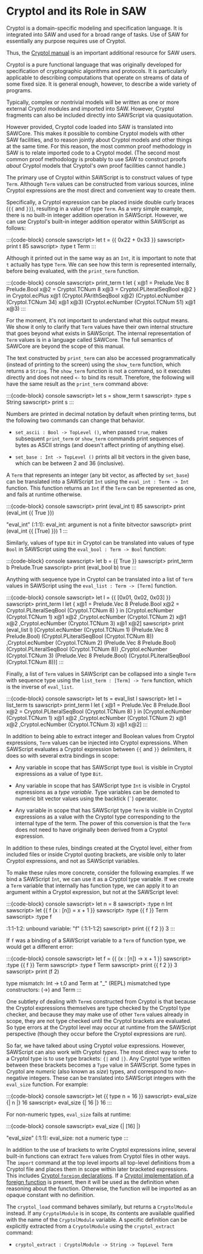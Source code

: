 # Cryptol and its Role in SAW

Cryptol is a domain-specific modeling and specification language.
It is integrated into SAW and used for a broad range of tasks.
Use of SAW for essentially any purpose requires use of Cryptol.
<!-- XXX Update the Cryptol repository to publish a canonical link for this. -->
Thus, the 
[Cryptol manual](https://cdn.prod.website-files.com/673b407e535dbf3b547179dd/677c422f88a92701db5a834d_ProgrammingCryptol.pdf)
is an important additional resource for SAW users.

Cryptol is a pure functional language that was originally developed
for specification of cryptographic algorithms and protocols.
It is 
particularly applicable to describing computations that operate on
streams of data of some fixed size.
It is general enough, however, to describe a wide variety of programs.

Typically, complex or nontrivial models will be written as one or more
external Cryptol modules and imported into SAW.
However, Cryptol fragments can also be included directly into SAWScript
via quasiquotation.
<!-- describe how you do this in the python interface -->

However provided, Cryptol code loaded into SAW is translated into
SAWCore.
This makes it possible to combine Cryptol models with other SAW
facilities, and to reason jointly about Cryptol models and other
things at the same time.
For this reason, the most common proof methodology in SAW is to
relate imported code to a Cryptol model.
(The second most common proof methodology is probably to use SAW
to construct proofs _about_ Cryptol models that Cryptol's own proof
facilities cannot handle.)







The primary use of Cryptol within SAWScript is to construct values of type
`Term`. Although `Term` values can be constructed from various sources,
inline Cryptol expressions are the most direct and convenient way to create
them.

Specifically, a Cryptol expression can be placed inside double curly
braces (`{{` and `}}`), resulting in a value of type `Term`. As a very
simple example, there is no built-in integer addition operation in
SAWScript. However, we can use Cryptol's built-in integer addition operator
within SAWScript as follows:

:::{code-block} console
sawscript> let t = {{ 0x22 + 0x33 }}
sawscript> print t
85
sawscript> :type t
Term
:::

Although it printed out in the same way as an `Int`, it is important to
note that `t` actually has type `Term`. We can see how this term is
represented internally, before being evaluated, with the `print_term`
function.

:::{code-block} console
sawscript> print_term t
let { x@1 = Prelude.Vec 8 Prelude.Bool
      x@2 = Cryptol.TCNum 8
      x@3 = Cryptol.PLiteralSeqBool x@2
    }
 in Cryptol.ecPlus x@1 (Cryptol.PArithSeqBool x@2)
      (Cryptol.ecNumber (Cryptol.TCNum 34) x@1 x@3)
      (Cryptol.ecNumber (Cryptol.TCNum 51) x@1 x@3)
:::

For the moment, it's not important to understand what this output means.
We show it only to clarify that `Term` values have their own internal
structure that goes beyond what exists in SAWScript. The internal
representation of `Term` values is in a language called SAWCore. The
full semantics of SAWCore are beyond the scope of this manual.

The text constructed by `print_term` can also be accessed
programmatically (instead of printing to the screen) using the
`show_term` function, which returns a `String`. The `show_term` function
is not a command, so it executes directly and does not need `<-` to bind
its result. Therefore, the following will have the same result as the
`print_term` command above:

:::{code-block} console
sawscript> let s = show_term t
sawscript> :type s
String
sawscript> print s
<same as above>
:::

Numbers are printed in decimal notation by default when printing terms,
but the following two commands can change that behavior.

- `set_ascii : Bool -> TopLevel ()`, when passed `true`, makes
subsequent `print_term` or `show_term` commands print sequences of bytes
as ASCII strings (and doesn't affect printing of anything else).

- `set_base : Int -> TopLevel ()` prints all bit vectors in the given
base, which can be between 2 and 36 (inclusive).

A `Term` that represents an integer (any bit vector, as affected by
`set_base`) can be translated into a SAWScript `Int` using the
`eval_int : Term -> Int` function. This function returns an
`Int` if the `Term` can be represented as one, and fails at runtime
otherwise.

:::{code-block} console
sawscript> print (eval_int t)
85
sawscript> print (eval_int {{ True }})

"eval_int" (<stdin>:1:1):
eval_int: argument is not a finite bitvector
sawscript> print (eval_int {{ [True] }})
1
:::

Similarly, values of type `Bit` in Cryptol can be translated into values
of type `Bool` in SAWScript using the `eval_bool : Term -> Bool` function:

:::{code-block} console
sawscript> let b = {{ True }}
sawscript> print_term b
Prelude.True
sawscript> print (eval_bool b)
true
:::

Anything with sequence type in Cryptol can be translated into a list of
`Term` values in SAWScript using the `eval_list : Term -> [Term]` function.

:::{code-block} console
sawscript> let l = {{ [0x01, 0x02, 0x03] }}
sawscript> print_term l
let { x@1 = Prelude.Vec 8 Prelude.Bool
      x@2 = Cryptol.PLiteralSeqBool (Cryptol.TCNum 8)
    }
 in [Cryptol.ecNumber (Cryptol.TCNum 1) x@1 x@2
    ,Cryptol.ecNumber (Cryptol.TCNum 2) x@1 x@2
    ,Cryptol.ecNumber (Cryptol.TCNum 3) x@1 x@2]
sawscript> print (eval_list l)
[Cryptol.ecNumber (Cryptol.TCNum 1) (Prelude.Vec 8 Prelude.Bool)
  (Cryptol.PLiteralSeqBool (Cryptol.TCNum 8))
,Cryptol.ecNumber (Cryptol.TCNum 2) (Prelude.Vec 8 Prelude.Bool)
  (Cryptol.PLiteralSeqBool (Cryptol.TCNum 8))
,Cryptol.ecNumber (Cryptol.TCNum 3) (Prelude.Vec 8 Prelude.Bool)
  (Cryptol.PLiteralSeqBool (Cryptol.TCNum 8))]
:::

Finally, a list of `Term` values in SAWScript can be collapsed into a single
`Term` with sequence type using the `list_term : [Term] -> Term` function,
which is the inverse of `eval_list`.

:::{code-block} console
sawscript> let ts = eval_list l
sawscript> let l = list_term ts
sawscript> print_term l
let { x@1 = Prelude.Vec 8 Prelude.Bool
      x@2 = Cryptol.PLiteralSeqBool (Cryptol.TCNum 8)
    }
 in [Cryptol.ecNumber (Cryptol.TCNum 1) x@1 x@2
    ,Cryptol.ecNumber (Cryptol.TCNum 2) x@1 x@2
    ,Cryptol.ecNumber (Cryptol.TCNum 3) x@1 x@2]
:::

In addition to being able to extract integer and Boolean values from
Cryptol expressions, `Term` values can be injected into Cryptol
expressions. When SAWScript evaluates a Cryptol expression between `{{`
and `}}` delimiters, it does so with several extra bindings in scope:

- Any variable in scope that has SAWScript type `Bool` is visible in
  Cryptol expressions as a value of type `Bit`.

- Any variable in scope that has SAWScript type `Int` is visible in
  Cryptol expressions as a _type variable_. Type variables can be
  demoted to numeric bit vector values using the backtick (`` ` ``)
  operator.

- Any variable in scope that has SAWScript type `Term` is visible in
  Cryptol expressions as a value with the Cryptol type corresponding to
  the internal type of the term. The power of this conversion is that
  the `Term` does not need to have originally been derived from a
  Cryptol expression.

In addition to these rules, bindings created at the Cryptol level,
either from included files or inside Cryptol quoting brackets, are
visible only to later Cryptol expressions, and not as SAWScript
variables.

To make these rules more concrete, consider the following examples. If
we bind a SAWScript `Int`, we can use it as a Cryptol type variable. If
we create a `Term` variable that internally has function type, we can
apply it to an argument within a Cryptol expression, but not at the
SAWScript level:

:::{code-block} console
sawscript> let n = 8
sawscript> :type n
Int
sawscript> let {{ f (x : [n]) = x + 1 }}
sawscript> :type {{ f }}
Term
sawscript> :type f

<stdin>:1:1-1:2: unbound variable: "f" (<stdin>:1:1-1:2)
sawscript> print {{ f 2 }}
3
:::

If `f` was a binding of a SAWScript variable to a `Term` of function
type, we would get a different error:

:::{code-block} console
sawscript> let f = {{ \(x : [n]) -> x + 1 }}
sawscript> :type {{ f }}
Term
sawscript> :type f
Term
sawscript> print {{ f 2 }}
3
sawscript> print (f 2)

type mismatch: Int -> t.0 and Term
 at "_" (REPL)
 mismatched type constructors: (->) and Term
:::

One subtlety of dealing with `Term`s constructed from Cryptol is that
because the Cryptol expressions themselves are type checked by the
Cryptol type checker, and because they may make use of other `Term`
values already in scope, they are not type checked until the Cryptol
brackets are evaluated. So type errors at the Cryptol level may occur at
runtime from the SAWScript perspective (though they occur before the
Cryptol expressions are run).

So far, we have talked about using Cryptol _value_ expressions. However,
SAWScript can also work with Cryptol _types_. The most direct way to
refer to a Cryptol type is to use type brackets: `{|` and `|}`. Any
Cryptol type written between these brackets becomes a `Type` value in
SAWScript. Some types in Cryptol are _numeric_ (also known as _size_)
types, and correspond to non-negative integers. These can be translated
into SAWScript integers with the `eval_size` function. For example:

:::{code-block} console
sawscript> let {{ type n = 16 }}
sawscript> eval_size {| n |}
16
sawscript> eval_size {| 16 |}
16
:::

For non-numeric types, `eval_size` fails at runtime:

:::{code-block} console
sawscript> eval_size {| [16] |}

"eval_size" (<stdin>:1:1):
eval_size: not a numeric type
:::

In addition to the use of brackets to write Cryptol expressions inline,
several built-in functions can extract `Term` values from Cryptol files
in other ways. The `import` command at the top level imports all
top-level definitions from a Cryptol file and places them in scope
within later bracketed expressions. This includes [Cryptol `foreign`
declarations](https://galoisinc.github.io/cryptol/master/FFI.html). If a
[Cryptol implementation of a foreign
function](https://galoisinc.github.io/cryptol/master/FFI.html#cryptol-implementation-of-foreign-functions)
is present, then it will be used as the definition when reasoning about
the function. Otherwise, the function will be imported as an opaque
constant with no definition.

The `cryptol_load` command behaves similarly, but returns a
`CryptolModule` instead. If any `CryptolModule` is in scope, its
contents are available qualified with the name of the `CryptolModule`
variable. A specific definition can be explicitly extracted from a
`CryptolModule` using the `cryptol_extract` command:

- `cryptol_extract : CryptolModule -> String -> TopLevel Term`
